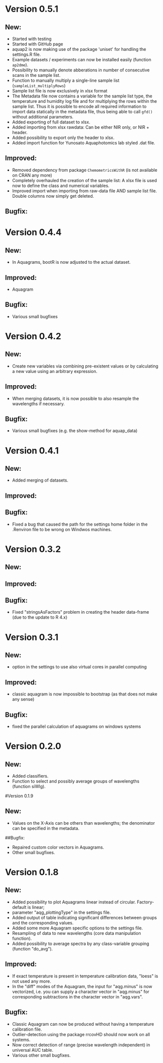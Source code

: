 # Version 0.5.1
## New:
* Started with testing
* Started with GitHub page
* aquap2 is now making use of the package 'uniset' for handling the settings.R file.
* Example datasets / experiments can now be installed easily (function `ap2dme`).
* Possibility to manually denote abberations in number of consecutive scans in the sample list. 
* Function to manually multiply a single-line sample list (`sampleList_multiplyRows`)
* Sample list file is now exclusively in xlsx format
* The Metadata file now contains a variable for the sample list type, the temperature and humidity log file and for multiplying the rows within the sample list. Thus it is possible to encode all required information to import data statically in the metadata file, thus being able to call `gfd()` without additional parameters.
* Added exporting of full dataset to xlsx.
* Added importing from xlsx rawdata: Can be either NIR only, or NIR + header. 
* Added possibility to export only the header to xlsx. 
* Added import function for Yunosato Aquaphotomics lab styled .dat file. 

## Improved:
* Removed dependency from package `ChemometricsWithR` (is not available on CRAN any more)
* Completely overhauled the creation of the sample list: A xlsx file is used now to define the class and numerical variables.
* Improved import when importing from raw-data file AND sample list file. Double columns now simply get deleted.

## Bugfix:




# Version 0.4.4
## New:
* In Aquagrams, bootR is now adjusted to the actual dataset.

## Improved: 
* Aquagram	

## Bugfix:
* Various small bugfixes



# Version 0.4.2
## New:
* Create new variables via combining pre-existent values or by calculating a new value using an arbitrary expression.

## Improved: 
* When merging datasets, it is now possible to also resample the wavelengths if necessary.	

## Bugfix:
* Various small bugfixes (e.g. the show-method for aquap_data)



# Version 0.4.1
## New:
* Added merging of datasets.	

## Improved:

## Bugfix:
* Fixed a bug that caused the path for the settings home folder in the .Renviron file to be wrong on Windwos machines.
	



# Version 0.3.2
## New:
	
## Improved:
	
## Bugfix:
* Fixed "stringsAsFactors" problem in creating the header data-frame (due to the update to R 4.x)
	



# Version 0.3.1
## New:
* option in the settings to use also virtual cores in parallel computing
	
## Improved:
* classic aquagram is now impossible to bootstrap (as that does not make any sense)
	
## Bugfix:
* fixed the parallel calculation of aquagrams on windows systems




# Version 0.2.0
## New:
* Added classifiers.
* Function to select and possibly average groups of wavelengths (function siWlg).




#Version 0.1.9
## New:
* Values on the X-Axis can be others than wavelengths; the denominator can be specified in the metadata.
	
##Bugfix:
* Repaired custom color vectors in Aquagrams.
* Other small bugfixes.



# Version 0.1.8
## New:	
* Added possibility to plot Aquagrams linear instead of circular. Factory-default is linear; 
* parameter "aqg_plottingType" in the settings file.
* Added output of table indicating significant differences between groups and the corresponding values.
* Added some more Aquagram specific options to the settings file.
* Resampling of data to new wavelengths (core data manipulation function).
* Added possibility to average spectra by any class-variable grouping (function "do_avg").
	
## Improved:
* If exact temperature is present in temperature calibration data, "loess" is not used any more.
* In the "diff" modes of the Aquagram, the input for "aqg.minus" is now vectorized, i.e. you can supply 
a character vector in "aqg.minus" for corresponding subtractions in the character vector in "aqg.vars".
		
## Bugfix:
* Classic Aquagram can now be produced without having a temperature calibration file.
* Outlier-detection using the package rrcovHD should now work on all systems.
* Now correct detection of range (precise wavelength independent) in universal AUC table.
* Various other small bugfixes.
